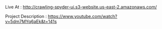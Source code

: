 Live At : http://crawling-spyder-ui.s3-website.us-east-2.amazonaws.com/

Project Description : https://www.youtube.com/watch?v=5dm7MYq6aEk&t=141s